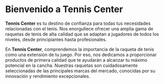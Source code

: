 # Bienvenido a Tennis Center

**Tennis Center** es tu destino de confianza para todas tus necesidades relacionadas con el tenis. Nos enorgullece ofrecer una amplia gama de raquetas de tenis de alta calidad que se adaptan a jugadores de todos los niveles, desde principiantes hasta profesionales.

En **Tennis Center**, comprendemos la importancia de la raqueta de tenis como una extensión de tu juego. Por eso, nos dedicamos a proporcionar productos de primera calidad que te ayudarán a alcanzar tu máximo potencial en la cancha. Nuestras raquetas son cuidadosamente seleccionadas de las principales marcas del mercado, conocidas por su innovación y rendimiento excepcionales.

